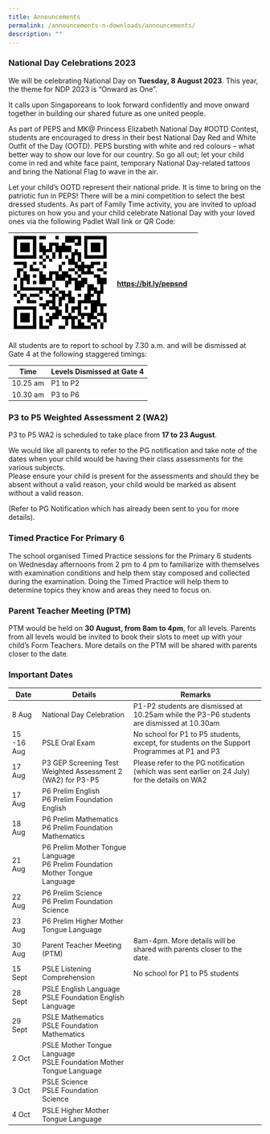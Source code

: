 ```yaml
---
title: Announcements
permalink: /announcements-n-downloads/announcements/
description: ""
---
```

### National Day Celebrations 2023

We will be celebrating National Day on **Tuesday, 8 August 2023**. This year, the theme for NDP 2023 is “Onward as One”.

It calls upon Singaporeans to look forward confidently and move onward together in building our shared future as one united people.

As part of PEPS and MK@ Princess Elizabeth National Day #OOTD Contest, students are encouraged to dress in their best National Day Red and White Outfit of the Day (OOTD). PEPS bursting with white and red colours – what better way to show our love for our country. So go all out; let your child come in red and white face paint, temporary National Day-related tattoos and bring the National Flag to wave in the air. 

Let your child’s OOTD represent their national pride. It is time to bring on the patriotic fun in PEPS! There will be a mini competition to select the best dressed students.
As part of Family Time activity, you are invited to upload pictures on how you and your child celebrate National Day with your loved ones via the following Padlet Wall link or QR Code:



| ![](/images/ndp%202023_qr.PNG) | https://bit.ly/pepsnd |  |
| -------- | -------- | -------- |


All students are to report to school by 7.30 a.m. and will be dismissed at Gate 4 at the following staggered timings:

| Time | Levels Dismissed at Gate 4 |
| -------- | -------- |
| 10.25 am     | P1 to P2     |
| 10.30 am     | P3 to P6     |


### P3 to P5 Weighted Assessment 2 (WA2)
P3 to P5 WA2 is scheduled to take place from **17 to 23 August**.

We would like all parents to refer to the PG notification and take note of the dates when your child would be having their class assessments for the various subjects.<br> Please ensure your child is present for the assessments and should they be absent without a valid reason, your child would be marked as absent without a valid reason.

(Refer to PG Notification which has already been sent to you for more details).

### Timed Practice For Primary 6
The school organised Timed Practice sessions for the Primary 6 students on Wednesday afternoons from 2 pm to 4 pm to familiarize with themselves with examination conditions and help them stay composed and collected during the examination. Doing the Timed Practice will help them to determine topics they know and areas they need to focus on.

### Parent Teacher Meeting (PTM)
PTM would be held on **30 August, from 8am to 4pm**, for all levels. Parents from all levels would be invited to book their slots to meet up with your child’s Form Teachers. More details on the PTM will be shared with parents closer to the date.

### Important Dates

| Date | Details | Remarks |
| -------- | -------- | -------- |
| 8 Aug | National Day Celebration     | P1-P2 students are dismissed at 10.25am while the P3-P6 students are dismissed at 10.30am     |
| 15 -16 Aug | PSLE Oral Exam | No school for P1 to P5 students, except, for students on the Support Programmes at P1 and P3 |
| 17 Aug | P3 GEP Screening Test<br>Weighted Assessment 2 (WA2) for P3-P5 | Please refer to the PG notification (which was sent earlier on 24 July) for the details on WA2 |
| 17 Aug | P6 Prelim English<br>P6 Prelim Foundation English |  |
| 18 Aug | P6 Prelim Mathematics<br>P6 Prelim Foundation Mathematics |  |
| 21 Aug | P6 Prelim Mother Tongue Language<br>P6 Prelim Foundation Mother Tongue Language |  |
| 22 Aug | P6 Prelim Science<br>P6 Prelim Foundation Science |  |
| 23 Aug | P6 Prelim Higher Mother Tongue Language |  |
| 30 Aug | Parent Teacher Meeting (PTM) | 8am-4pm. More details will be shared with parents closer to the date. |
| 15 Sept | PSLE Listening Comprehension | No school for P1 to P5 students |
| 28 Sept | PSLE English Language<br>PSLE Foundation English Language |  |
| 29 Sept | PSLE Mathematics<br>PSLE Foundation Mathematics |  |
| 2 Oct | PSLE Mother Tongue Language<br>PSLE Foundation Mother Tongue Language |  |
| 3 Oct | PSLE Science<br>PSLE Foundation Science |  |
| 4 Oct | PSLE Higher Mother Tongue Language |  |